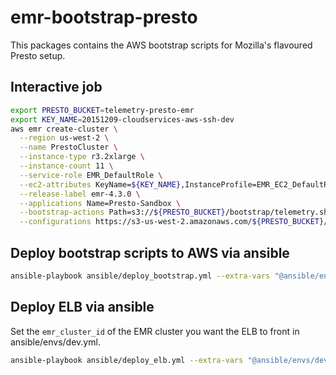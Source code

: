 emr-bootstrap-presto
===================

This packages contains the AWS bootstrap scripts for Mozilla's flavoured Presto setup.

## Interactive job
```bash
export PRESTO_BUCKET=telemetry-presto-emr
export KEY_NAME=20151209-cloudservices-aws-ssh-dev
aws emr create-cluster \
  --region us-west-2 \
  --name PrestoCluster \
  --instance-type r3.2xlarge \
  --instance-count 11 \
  --service-role EMR_DefaultRole \
  --ec2-attributes KeyName=${KEY_NAME},InstanceProfile=EMR_EC2_DefaultRole,AdditionalMasterSecurityGroups=telemetry-sql-securitygroup \
  --release-label emr-4.3.0 \
  --applications Name=Presto-Sandbox \
  --bootstrap-actions Path=s3://${PRESTO_BUCKET}/bootstrap/telemetry.sh \
  --configurations https://s3-us-west-2.amazonaws.com/${PRESTO_BUCKET}/configuration/configuration.json
```

## Deploy bootstrap scripts to AWS via ansible
```bash
ansible-playbook ansible/deploy_bootstrap.yml --extra-vars "@ansible/envs/dev.yml" -i ansible/inventory
```

## Deploy ELB via ansible
Set the `emr_cluster_id` of the EMR cluster you want the ELB to front in ansible/envs/dev.yml.

```bash
ansible-playbook ansible/deploy_elb.yml --extra-vars "@ansible/envs/dev.yml" -i ansible/inventory
```
